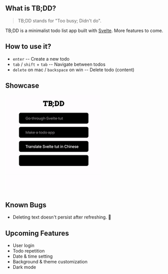 ## What is TB;DD?

> TB;DD stands for "Too busy; Didn't do".

TB;DD is a minimalist todo list app built with [Svelte](https://svelte.dev). More features to come.

## How to use it?
- `enter` -- Create a new todo
- `tab` / `shift` + `tab` -- Navigate between todos
- `delete` on mac / `backspace` on win -- Delete todo (content)

## Showcase
![demo](public/assets/demo.gif)

## Known Bugs
- Deleting text doesn't persist after refreshing. 🔨

## Upcoming Features
- User login
- Todo repetition
- Date & time setting
- Background & theme customization
- Dark mode